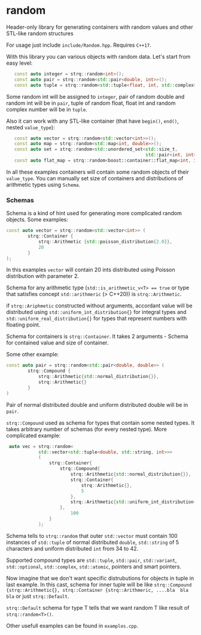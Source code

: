 # random
Header-only library for generating containers with random values and other STL-like random structures

For usage just include `include/Random.hpp`. Requires `C++17`.

With this library you can various objects with random data.
Let's start from easy level:
``` c++
   const auto integer = strq::random<int>();
   const auto pair = strq::random<std::pair<double, int>>();
   const auto tuple = strq::random<std::tuple<float, int, std::complex>>();
```
Some random int will be assigned to `integer`, pair of random double and random int will be in `pair`, tuple of random float, float int and random complex number will be in `tuple`.

Also it can work with any STL-like container (that have `begin()`, `end()`, nested `value_type`):
```c++
   const auto vector = strq::random<std::vector<int>>();
   const auto map = strq::random<std::map<int, double>>();
   const auto set = strq::random<std::unordered_set<std::size_t, 
                                                    std::pair<int, int>>>();
   const auto flat_map = strq::random<boost::container::flat_map<int, int>>();
```

In all these examples containers will contain some random objects of their `value_type`.
You can manually set size of containers and distributions of arithmetic types using `Schema`.

### Schemas

Schema is a kind of hint used for generating more complicated random objects. Some examples: 
```c++
const auto vector = strq::random<std::vector<int>> (
        strq::Container {
            strq::Arithmetic {std::poisson_distribution{2.0}},
            20
        } 
);
```
In this examples `vector` will contain 20 ints distributed using Poisson distribution with parameter 2.


Schema for any arithmetic type (`std::is_arithmetic_v<T> == true` or type that satisfies concept `std::arithmeric` (> C++20)) is `strq::Arithmetic`.

if `strq::Ariphmetic` сonstructed without arguments, accordant value will be distributed using `std::uniform_int_distribution{}` for integral types and `std::uniform_real_distribution{}` for types that represent numbers with floating point.

Schema for containers is `strq::Container`. It takes 2 arguments - Schema for contained value and size of container.

Some other example:
```c++
const auto pair = strq::random<std::pair<double, double>> (
        strq::Compound {
            strq::Arithmetic{std::normal_distribution{}},
            strq::Arithmetic{}
        }        
)
```
Pair of normal distributed double and uniform distributed double will be in `pair`.

`strq::Compound` used as schema for types that contain some nested types.
It takes arbitrary number of schemas (for every nested type).
More complicated example:
```c++
 auto vec = strq::random<
            std::vector<std::tuple<double, std::string, int>>>
            (
                strq::Container{
                    strq::Compound{
                        strq::Arithmetic{std::normal_distribution{}},
                        strq::Container{
                            strq::Arithmetic{},
                            5
                        },
                        strq::Arithmetic{std::uniform_int_distribution{34, 42}}
                    },
                        100
                }
            );
```
Schema tells to `strq::random` that outer `std::vector` must contain 100 instances of `std::tuple` of normal distributed `double`, `std::string` of 5 characters and uniform distributed `int` from 34 to 42.

Supported compound types are `std::tuple`, `std::pair`, `std::variant`, `std::optional`, `std::complex`, `std::atomic`, pointers and smart pointers.

Now imagine that we don't want specific distrubutions for objects in tuple in last example. 
In this cast, schema for inner tuple will be like `strq::Compound {strq::Arithmetic{}, strq::Container {strq::Arithmeric, ....bla  bla bla` or just `strq::Default`.

`strq::Default` schema for type T tells that we want random T like result of `strq::random<T>()`.

Other usefull examples can be found in `examples.cpp`.
